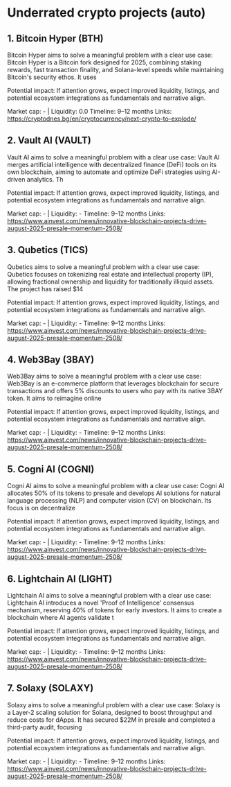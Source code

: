 # Underrated crypto projects (auto)

## 1. Bitcoin Hyper (BTH)
Bitcoin Hyper aims to solve a meaningful problem with a clear use case: Bitcoin Hyper is a Bitcoin fork designed for 2025, combining staking rewards, fast transaction finality, and Solana-level speeds while maintaining Bitcoin's security ethos. It uses

Potential impact: If attention grows, expect improved liquidity, listings, and potential ecosystem integrations as fundamentals and narrative align.

Market cap: - | Liquidity: 0.0
Timeline: 9–12 months
Links: https://cryptodnes.bg/en/cryptocurrency/next-crypto-to-explode/

## 2. Vault AI (VAULT)
Vault AI aims to solve a meaningful problem with a clear use case: Vault AI merges artificial intelligence with decentralized finance (DeFi) tools on its own blockchain, aiming to automate and optimize DeFi strategies using AI-driven analytics. Th

Potential impact: If attention grows, expect improved liquidity, listings, and potential ecosystem integrations as fundamentals and narrative align.

Market cap: - | Liquidity: -
Timeline: 9–12 months
Links: https://www.ainvest.com/news/innovative-blockchain-projects-drive-august-2025-presale-momentum-2508/

## 3. Qubetics (TICS)
Qubetics aims to solve a meaningful problem with a clear use case: Qubetics focuses on tokenizing real estate and intellectual property (IP), allowing fractional ownership and liquidity for traditionally illiquid assets. The project has raised $14

Potential impact: If attention grows, expect improved liquidity, listings, and potential ecosystem integrations as fundamentals and narrative align.

Market cap: - | Liquidity: -
Timeline: 9–12 months
Links: https://www.ainvest.com/news/innovative-blockchain-projects-drive-august-2025-presale-momentum-2508/

## 4. Web3Bay (3BAY)
Web3Bay aims to solve a meaningful problem with a clear use case: Web3Bay is an e-commerce platform that leverages blockchain for secure transactions and offers 5% discounts to users who pay with its native 3BAY token. It aims to reimagine online

Potential impact: If attention grows, expect improved liquidity, listings, and potential ecosystem integrations as fundamentals and narrative align.

Market cap: - | Liquidity: -
Timeline: 9–12 months
Links: https://www.ainvest.com/news/innovative-blockchain-projects-drive-august-2025-presale-momentum-2508/

## 5. Cogni AI (COGNI)
Cogni AI aims to solve a meaningful problem with a clear use case: Cogni AI allocates 50% of its tokens to presale and develops AI solutions for natural language processing (NLP) and computer vision (CV) on blockchain. Its focus is on decentralize

Potential impact: If attention grows, expect improved liquidity, listings, and potential ecosystem integrations as fundamentals and narrative align.

Market cap: - | Liquidity: -
Timeline: 9–12 months
Links: https://www.ainvest.com/news/innovative-blockchain-projects-drive-august-2025-presale-momentum-2508/

## 6. Lightchain AI (LIGHT)
Lightchain AI aims to solve a meaningful problem with a clear use case: Lightchain AI introduces a novel 'Proof of Intelligence' consensus mechanism, reserving 40% of tokens for early investors. It aims to create a blockchain where AI agents validate t

Potential impact: If attention grows, expect improved liquidity, listings, and potential ecosystem integrations as fundamentals and narrative align.

Market cap: - | Liquidity: -
Timeline: 9–12 months
Links: https://www.ainvest.com/news/innovative-blockchain-projects-drive-august-2025-presale-momentum-2508/

## 7. Solaxy (SOLAXY)
Solaxy aims to solve a meaningful problem with a clear use case: Solaxy is a Layer-2 scaling solution for Solana, designed to boost throughput and reduce costs for dApps. It has secured $22M in presale and completed a third-party audit, focusing

Potential impact: If attention grows, expect improved liquidity, listings, and potential ecosystem integrations as fundamentals and narrative align.

Market cap: - | Liquidity: -
Timeline: 9–12 months
Links: https://www.ainvest.com/news/innovative-blockchain-projects-drive-august-2025-presale-momentum-2508/
